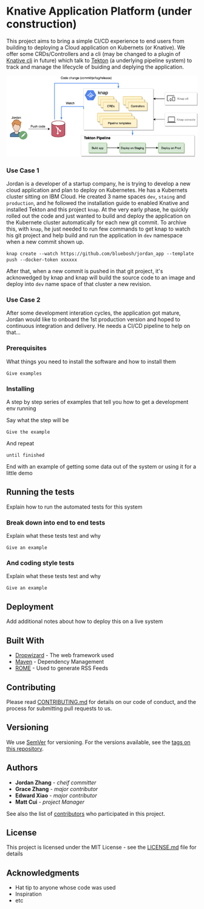 # Knative Application Platform (under construction)

This project aims to bring a simple CI/CD experience to end users from building to deploying a Cloud application on Kubernets (or Knative). We offer some CRDs/Controllers and a cli (may be changed to a plugin of [Knative cli](https://github.com/knative/client) in future) which talk to [Tekton](https://github.com/tektoncd/pipeline) (a underlying pipeline system) to track and manage the lifecycle of buiding and deplying the application.

![knap_workflow](https://github.com/bluebosh/knap/blob/master/doc/knap.png)

### Use Case 1 ###
Jordan is a developer of a startup company, he is trying to develop a new cloud application and plan to deploy on Kubernetes. He has a Kubernets cluster sitting on IBM Cloud. He created 3 name spaces `dev`, `staing` and `production`, and he followed the installation guide to enabled Knative and installed Tekton and this project `knap`. At the very early phase, he quickly rolled out the code and just wanted to build and deploy the application on the Kubernete cluster automatically for each new git commit. To archive this, with `knap`, he just needed to run few commands to get knap to watch his git project and help build and run the application in `dev` namespace when a new commit shown up.

```
knap create --watch https://github.com/bluebosh/jordan_app --template push --docker-token xxxxxx
```

After that, when a new commit is pushed in that git project, it's acknowedged by knap and knap will build the source code to an image and deploy into `dev` name space of that cluster a new revision.

### Use Case 2 ###
After some development interation cycles, the application got mature, Jordan would like to onboard the 1st production version and hoped to continuous integration and delivery. He needs a CI/CD pipeline to help on that...


### Prerequisites

What things you need to install the software and how to install them

```
Give examples
```

### Installing

A step by step series of examples that tell you how to get a development env running

Say what the step will be

```
Give the example
```

And repeat

```
until finished
```

End with an example of getting some data out of the system or using it for a little demo

## Running the tests

Explain how to run the automated tests for this system

### Break down into end to end tests

Explain what these tests test and why

```
Give an example
```

### And coding style tests

Explain what these tests test and why

```
Give an example
```

## Deployment

Add additional notes about how to deploy this on a live system

## Built With

* [Dropwizard](http://www.dropwizard.io/1.0.2/docs/) - The web framework used
* [Maven](https://maven.apache.org/) - Dependency Management
* [ROME](https://rometools.github.io/rome/) - Used to generate RSS Feeds

## Contributing

Please read [CONTRIBUTING.md](https://gist.github.com/PurpleBooth/b24679402957c63ec426) for details on our code of conduct, and the process for submitting pull requests to us.

## Versioning

We use [SemVer](http://semver.org/) for versioning. For the versions available, see the [tags on this repository](https://github.com/your/project/tags). 

## Authors

* **Jordan Zhang** - *cheif committer*
* **Grace Zhang** - *major contributor*
* **Edward Xiao** - *major contributor*
* **Matt Cui** - *project Manager*

See also the list of [contributors](https://github.com/your/project/contributors) who participated in this project.

## License

This project is licensed under the MIT License - see the [LICENSE.md](LICENSE.md) file for details

## Acknowledgments

* Hat tip to anyone whose code was used
* Inspiration
* etc
